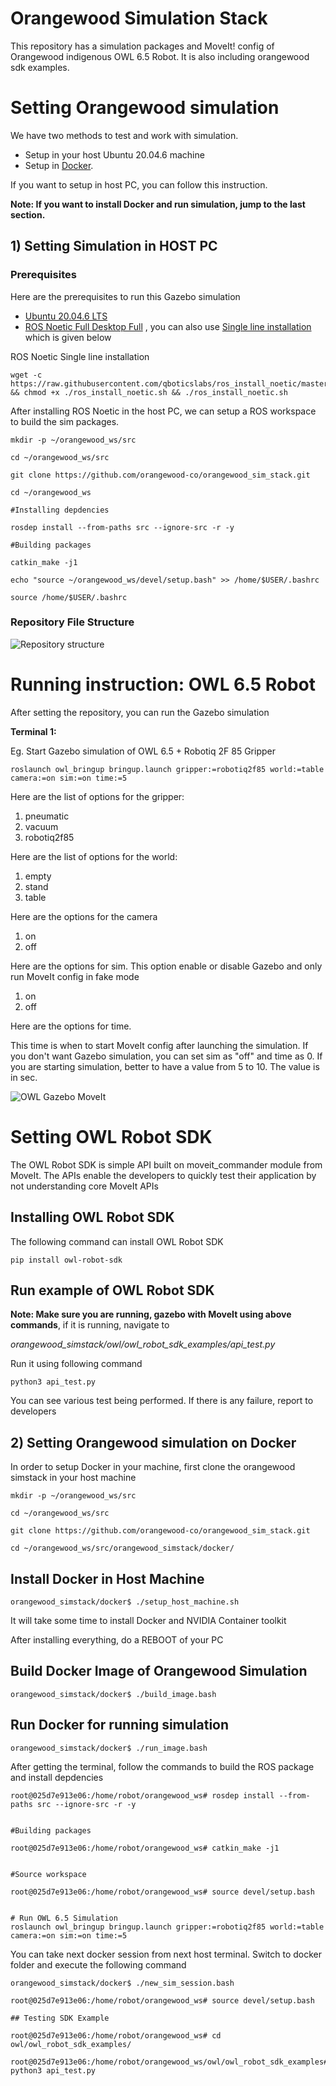 # Orangewood Simulation Stack

This repository has a simulation packages and MoveIt! config of Orangewood indigenous OWL 6.5 Robot. It is also including orangewood sdk examples.



# Setting Orangewood simulation 

We have two methods to test and work with simulation. 

* Setup in your host Ubuntu 20.04.6 machine 
* Setup  in [Docker](https://www.docker.com/). 

If you want to setup in host PC, you can follow this instruction.

**Note: If you want to install Docker and run simulation, jump to the last section.**


## 1) Setting Simulation in HOST PC

### Prerequisites

Here are the prerequisites to run this Gazebo simulation

* [Ubuntu 20.04.6 LTS](https://releases.ubuntu.com/focal/)
* [ROS Noetic Full Desktop Full](https://wiki.ros.org/noetic/Installation/Ubuntu) , you can also use [Single line installation](https://github.com/qboticslabs/ros_install_noetic) which is given below


ROS Noetic Single line installation
```
wget -c https://raw.githubusercontent.com/qboticslabs/ros_install_noetic/master/ros_install_noetic.sh && chmod +x ./ros_install_noetic.sh && ./ros_install_noetic.sh
```

After installing ROS Noetic in the host PC, we can setup a ROS workspace to build the sim packages.


```
mkdir -p ~/orangewood_ws/src

cd ~/orangewood_ws/src

git clone https://github.com/orangewood-co/orangewood_sim_stack.git

cd ~/orangewood_ws

#Installing depdencies 

rosdep install --from-paths src --ignore-src -r -y

#Building packages

catkin_make -j1

echo "source ~/orangewood_ws/devel/setup.bash" >> /home/$USER/.bashrc

source /home/$USER/.bashrc
```

### Repository File Structure

![Repository structure](img/tree.png)



# Running instruction: OWL 6.5 Robot
After setting the repository, you can run the Gazebo simulation

**Terminal 1:**

Eg. Start Gazebo simulation of OWL 6.5 + Robotiq 2F 85 Gripper

```
roslaunch owl_bringup bringup.launch gripper:=robotiq2f85 world:=table  camera:=on sim:=on time:=5
```

Here are the list of options for the gripper: 

1) pneumatic 
2) vacuum
3) robotiq2f85

Here are the list of options for the world: 

1) empty
2) stand
3) table

Here are the options for the camera

1) on
2) off

Here are the options for sim. This option enable or disable Gazebo and only run MoveIt config in fake mode

1) on
2) off


Here are the options for time. 

This time is when to start MoveIt config after launching the simulation. If you don't want Gazebo simulation, you can set sim as "off" and time as 0. If you are starting simulation, better to have a value from 5 to 10. The value is in sec. 



![OWL Gazebo MoveIt](img/owl.png)

#

# Setting OWL Robot SDK 

The OWL Robot SDK is simple API built on moveit_commander module from MoveIt. The APIs enable the developers to quickly test their application by not understanding core MoveIt APIs

## Installing OWL Robot SDK

The following command can install OWL Robot SDK

```
pip install owl-robot-sdk
```

## Run example of OWL Robot SDK

**Note: Make sure you are running, gazebo with MoveIt using above commands**, if it is running, navigate to


*orangewood_simstack/owl/owl_robot_sdk_examples/api_test.py*

Run it using following command

```
python3 api_test.py
```

You can see various test being performed. If there is any failure, report to developers


## 2) Setting Orangewood simulation on Docker

In order to setup Docker in your machine, first clone the orangewood simstack in your host machine



```
mkdir -p ~/orangewood_ws/src

cd ~/orangewood_ws/src

git clone https://github.com/orangewood-co/orangewood_sim_stack.git

cd ~/orangewood_ws/src/orangewood_simstack/docker/
```

## Install Docker in Host Machine

```
orangewood_simstack/docker$ ./setup_host_machine.sh
```

It will take some time to install Docker and NVIDIA Container toolkit

After installing everything, do a REBOOT of your PC

## Build Docker Image of Orangewood Simulation

```
orangewood_simstack/docker$ ./build_image.bash
```

## Run Docker for running simulation

```
orangewood_simstack/docker$ ./run_image.bash
```

After getting the terminal, follow the commands to build the ROS package and install depdencies

```
root@025d7e913e06:/home/robot/orangewood_ws# rosdep install --from-paths src --ignore-src -r -y


#Building packages

root@025d7e913e06:/home/robot/orangewood_ws# catkin_make -j1


#Source workspace

root@025d7e913e06:/home/robot/orangewood_ws# source devel/setup.bash


# Run OWL 6.5 Simulation
roslaunch owl_bringup bringup.launch gripper:=robotiq2f85 world:=table  camera:=on sim:=on time:=5
```

You can take next docker session from next host terminal. Switch to docker folder and execute the following command

```
orangewood_simstack/docker$ ./new_sim_session.bash

root@025d7e913e06:/home/robot/orangewood_ws# source devel/setup.bash

## Testing SDK Example

root@025d7e913e06:/home/robot/orangewood_ws# cd owl/owl_robot_sdk_examples/

root@025d7e913e06:/home/robot/orangewood_ws/owl/owl_robot_sdk_examples# python3 api_test.py
```

